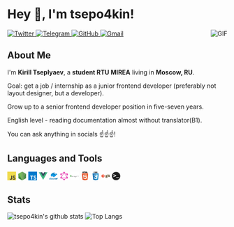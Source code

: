 # Hey 👋, I'm tsepo4kin!

<img align="right" alt="GIF" src="https://sun9-16.userapi.com/impg/-XWMQaG17PAvsmLt-WZwVrzuT3lI8NE2T6djjA/iujSYTw6koA.jpg?size=500x270&quality=96&sign=f63b4c990af9f1fa0e52cbb64b455f44"/>

<a href="https://twitter.com/tsepo4kin" target="_blank">
  <img src="https://img.shields.io/badge/-Twitter-1ca0f1?style=flat-square&labelColor=1ca0f1&logo=twitter&logoColor=white" alt="Twitter">
</a>
<a href="https://t.me/tsepo4kin" target="_blank">
  <img src="https://img.shields.io/badge/-Telegram-0088cc?style=flat-square&logo=telegram" alt="Telegram">
</a>
<a href="https://github.com/tsepo4kin/" target="_blank">
  <img src="https://img.shields.io/badge/-GitHub-181717?style=flat-square&logo=github" alt="GitHub">
</a>
<a href="mailto:kupuk132@gmail.com" target="_blank">
  <img src="https://img.shields.io/badge/-Gmail-c14438?style=flat-square&logo=Gmail&logoColor=white" alt="Gmail">
</a>



## About Me

I'm **Kirill Tseplyaev**, a **student RTU MIREA** living in **Moscow, RU**.

Goal: get a job / internship as a junior frontend developer (preferably not layout designer, but a developer). 

Grow up to a senior frontend developer position in five-seven years.

English level - reading documentation almost without translator(B1).

You can ask anything in socials ☝️☝️☝️!

## Languages and Tools

<code><img height="20" src="https://raw.githubusercontent.com/github/explore/80688e429a7d4ef2fca1e82350fe8e3517d3494d/topics/javascript/javascript.png"></code>
<code><img height="20" src="https://raw.githubusercontent.com/github/explore/80688e429a7d4ef2fca1e82350fe8e3517d3494d/topics/nodejs/nodejs.png"></code>
<code><img height="20" src="https://raw.githubusercontent.com/github/explore/80688e429a7d4ef2fca1e82350fe8e3517d3494d/topics/typescript/typescript.png"></code>
<code><img height="20" src="https://raw.githubusercontent.com/github/explore/80688e429a7d4ef2fca1e82350fe8e3517d3494d/topics/vue/vue.png"></code>
<code><img height="20" src="https://raw.githubusercontent.com/github/explore/80688e429a7d4ef2fca1e82350fe8e3517d3494d/topics/docker/docker.png"></code>
<code><img height="20" src="https://raw.githubusercontent.com/github/explore/80688e429a7d4ef2fca1e82350fe8e3517d3494d/topics/graphql/graphql.png"></code>
<code><img height="20" src="https://raw.githubusercontent.com/github/explore/80688e429a7d4ef2fca1e82350fe8e3517d3494d/topics/mongodb/mongodb.png"></code>
<code><img height="20" src="https://raw.githubusercontent.com/github/explore/80688e429a7d4ef2fca1e82350fe8e3517d3494d/topics/html/html.png"></code>
<code><img height="20" src="https://raw.githubusercontent.com/github/explore/80688e429a7d4ef2fca1e82350fe8e3517d3494d/topics/css/css.png"></code>
<code><img height="20" src="https://raw.githubusercontent.com/github/explore/80688e429a7d4ef2fca1e82350fe8e3517d3494d/topics/git/git.png"></code>
<code><img height="20" src="https://raw.githubusercontent.com/github/explore/80688e429a7d4ef2fca1e82350fe8e3517d3494d/topics/terminal/terminal.png"></code>


## Stats

![tsepo4kin's github stats](https://github-readme-stats.vercel.app/api?username=tsepo4kin&show_icons=true&hide_border=false&theme=tokyonight&count_private=true&hide_title=false)
![Top Langs](https://github-readme-stats.vercel.app/api/top-langs/?username=tsepo4kin&hide=html&theme=tokyonight&layout=compact)
